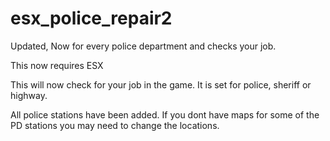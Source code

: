 # esx_police_repair2
Updated, Now for every police department and checks your job.


This now requires ESX

This will now check for your job in the game. It is set for police, sheriff or highway.

All police stations have been added. If you dont have maps for some of the PD stations you may need to change the locations. 
